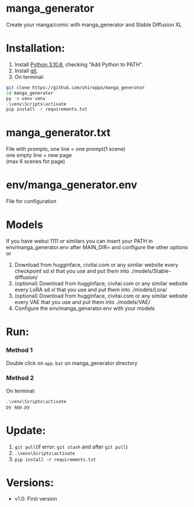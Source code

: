 # manga_generator
Create your manga/comic with manga_generator and Stable Diffusion XL

# Installation:
1. Install [Python 3.10.6](https://www.python.org/downloads/release/python-3106/), checking "Add Python to PATH".
2. Install [git](https://git-scm.com/download/win).
3. On terminal:
```bash
git clone https://github.com/shiroppo/manga_generator
cd manga_generator
py -m venv venv
.\venv\Scripts\activate
pip install -r requirements.txt
```

# manga_generator.txt
File with prompts, one line = one prompt(1 scene)  
one empty line = new page  
(max 6 scenes for page)  

# env/manga_generator.env
File for configuration

# Models
If you have webui 1111 or similars you can insert your PATH in env/manga_generator.env after MAIN_DIR= and configure the other options  
or  
1. Download from hugginface, civitai.com or any similar website every checkpoint sd xl that you use and put them into ./models/Stable-diffusion/
2. (optional) Download from hugginface, civitai.com or any similar website every LoRA sd xl that you use and put them into ./models/Lora/
3. (optional) Download from hugginface, civitai.com or any similar website every VAE that you use and put them into ./models/VAE/
4. Configure the env/manga_generator.env with your models

# Run:
### Method 1
Double click on ```app.bat``` on manga_generator directory
### Method 2
On terminal:
```bash
.\venv\Scripts\activate
py app.py
```
# Update:
1. ```git pull```(if error: ```git stash``` and after ```git pull```)
2. ```.\venv\Scripts\activate```
3. ```pip install -r requirements.txt```

# Versions:
- v1.0: First version
